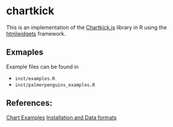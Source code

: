 # chartkick
This is an implementation of the  [Chartkick.js](https://chartkick.com/) library in R using the [htmlwidgets](https://github.com/ramnathv/htmlwidgets) framework.

## Exmaples
Example files can be found in
  - `inst/examples.R`
  - `inst/palmerpenguins_examples.R`

## References:
[Chart Examples](https://ankane.github.io/chartkick.js/examples/)
[Installation and Data formats](https://github.com/ankane/chartkick.js#installation)
